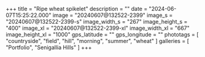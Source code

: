 +++
title = "Ripe wheat spikelet"
description = ""
date = "2024-06-07T15:25:22.000"
image = "20240607@132522-2399"
image_s = "20240607@132522-2399-s"
image_width_s = "267"
image_height_s = "400"
image_xl = "20240607@132522-2399-xl"
image_width_xl = "667"
image_height_xl = "1000"
gps_latitude = ""
gps_longitude = ""
phototags = [ "countryside", "field", "hill", "morning", "summer", "wheat" ]
galleries = [ "Portfolio", "Senigallia Hills" ]
+++
